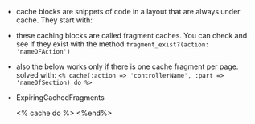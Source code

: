 * cache blocks are snippets of code in a layout that are always under cache. They start with:
* these caching blocks are called fragment caches. You can check and see if they exist with the method `fragment_exist?(action: 'nameOFAction')`
* also the below works only if there is one cache fragment per page. solved with: `<% cache(:action => 'controllerName', :part => 'nameOfSection) do %>`
* ExpiringCachedFragments


    <% cache do %>
      <!-- Content -->
    <%end%>
